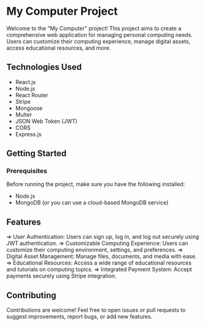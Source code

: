 # My Computer Project

Welcome to the "My Computer" project! This project aims to create a comprehensive web application for managing personal computing needs. Users can customize their computing experience, manage digital assets, access educational resources, and more.

## Technologies Used

- React.js
- Node.js
- React Router
- Stripe
- Mongoose
- Multer
- JSON Web Token (JWT)
- CORS
- Express.js

## Getting Started

### Prerequisites

Before running the project, make sure you have the following installed:

- Node.js
- MongoDB (or you can use a cloud-based MongoDB service)

## Features
=> User Authentication: Users can sign up, log in, and log out securely using JWT authentication.
=> Customizable Computing Experience: Users can customize their computing environment, settings, and preferences.
=> Digital Asset Management: Manage files, documents, and media with ease.
=> Educational Resources: Access a wide range of educational resources and tutorials on computing topics.
=> Integrated Payment System: Accept payments securely using Stripe integration.

## Contributing
Contributions are welcome! Feel free to open issues or pull requests to suggest improvements, report bugs, or add new features.
